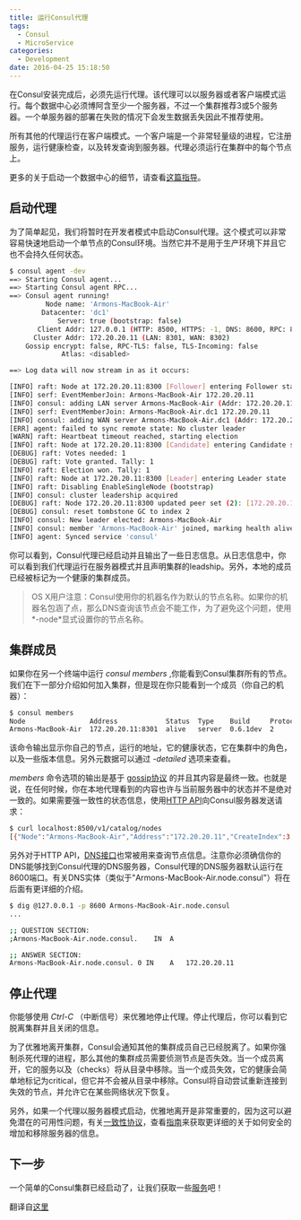 ```yaml
---
title: 运行Consul代理
tags:
  - Consul
  - MicroService
categories:
  - Development
date: 2016-04-25 15:18:50
---
```


在Consul安装完成后，必须先运行代理。该代理可以以服务器或者客户端模式运行。每个数据中心必须博阿含至少一个服务器，不过一个集群推荐3或5个服务器。一个单服务器的部署在失败的情况下会发生数据丢失因此不推荐使用。

所有其他的代理运行在客户端模式。一个客户端是一个非常轻量级的进程，它注册服务，运行健康检查，以及转发查询到服务器。代理必须运行在集群中的每个节点上。

更多的关于启动一个数据中心的细节，请查看[这篇指导](https://www.consul.io/docs/guides/bootstrapping.html)。

<!-- more -->

## 启动代理

为了简单起见，我们将暂时在开发者模式中启动Consul代理。这个模式可以非常容易快速地启动一个单节点的Consul环境。当然它并不是用于生产环境下并且它也不会持久任何状态。
```bash
$ consul agent -dev
==> Starting Consul agent...
==> Starting Consul agent RPC...
==> Consul agent running!
         Node name: 'Armons-MacBook-Air'
        Datacenter: 'dc1'
            Server: true (bootstrap: false)
       Client Addr: 127.0.0.1 (HTTP: 8500, HTTPS: -1, DNS: 8600, RPC: 8400)
      Cluster Addr: 172.20.20.11 (LAN: 8301, WAN: 8302)
    Gossip encrypt: false, RPC-TLS: false, TLS-Incoming: false
             Atlas: <disabled>

==> Log data will now stream in as it occurs:

[INFO] raft: Node at 172.20.20.11:8300 [Follower] entering Follower state
[INFO] serf: EventMemberJoin: Armons-MacBook-Air 172.20.20.11
[INFO] consul: adding LAN server Armons-MacBook-Air (Addr: 172.20.20.11:8300) (DC: dc1)
[INFO] serf: EventMemberJoin: Armons-MacBook-Air.dc1 172.20.20.11
[INFO] consul: adding WAN server Armons-MacBook-Air.dc1 (Addr: 172.20.20.11:8300) (DC: dc1)
[ERR] agent: failed to sync remote state: No cluster leader
[WARN] raft: Heartbeat timeout reached, starting election
[INFO] raft: Node at 172.20.20.11:8300 [Candidate] entering Candidate state
[DEBUG] raft: Votes needed: 1
[DEBUG] raft: Vote granted. Tally: 1
[INFO] raft: Election won. Tally: 1
[INFO] raft: Node at 172.20.20.11:8300 [Leader] entering Leader state
[INFO] raft: Disabling EnableSingleNode (bootstrap)
[INFO] consul: cluster leadership acquired
[DEBUG] raft: Node 172.20.20.11:8300 updated peer set (2): [172.20.20.11:8300]
[DEBUG] consul: reset tombstone GC to index 2
[INFO] consul: New leader elected: Armons-MacBook-Air
[INFO] consul: member 'Armons-MacBook-Air' joined, marking health alive
[INFO] agent: Synced service 'consul'
```

你可以看到，Consul代理已经启动并且输出了一些日志信息。从日志信息中，你可以看到我们代理运行在服务器模式并且声明集群的leadship。另外，本地的成员已经被标记为一个健康的集群成员。

> OS X用户注意：Consul使用你的机器名作为默认的节点名称。如果你的机器名包涵了点，那么DNS查询该节点会不能工作，为了避免这个问题，使用*-node*显式设置你的节点名称。

## 集群成员

如果你在另一个终端中运行 *consul members* ,你能看到Consul集群所有的节点。我们在下一部分介绍如何加入集群，但是现在你只能看到一个成员（你自己的机器）：
```bash
$ consul members
Node                Address            Status  Type    Build     Protocol  DC
Armons-MacBook-Air  172.20.20.11:8301  alive   server  0.6.1dev  2         dc1
```
该命令输出显示你自己的节点，运行的地址，它的健康状态，它在集群中的角色，以及一些版本信息。另外元数据可以通过 *-detailed* 选项来查看。

*members* 命令选项的输出是基于 [gossip协议](https://www.consul.io/docs/internals/gossip.html) 的并且其内容是最终一致。也就是说，在任何时候，你在本地代理看到的内容也许与当前服务器中的状态并不是绝对一致的。如果需要强一致性的状态信息，使用[HTTP API](https://www.consul.io/docs/agent/http.html)向Consul服务器发送请求：
```bash
$ curl localhost:8500/v1/catalog/nodes
[{"Node":"Armons-MacBook-Air","Address":"172.20.20.11","CreateIndex":3,"ModifyIndex":4}]
```
另外对于HTTP API，[DNS接口](https://www.consul.io/docs/agent/dns.html)也常被用来查询节点信息。注意你必须确信你的DNS能够找到Consul代理的DNS服务器，Consul代理的DNS服务器默认运行在8600端口。有关DNS实体（类似于"Armons-MacBook-Air.node.consul"）将在后面有更详细的介绍。
```bash
$ dig @127.0.0.1 -p 8600 Armons-MacBook-Air.node.consul
...

;; QUESTION SECTION:
;Armons-MacBook-Air.node.consul.    IN  A

;; ANSWER SECTION:
Armons-MacBook-Air.node.consul. 0 IN    A   172.20.20.11
```

## 停止代理

你能够使用 *Ctrl-C* （中断信号）来优雅地停止代理。停止代理后，你可以看到它脱离集群并且关闭的信息。

为了优雅地离开集群，Consul会通知其他的集群成员自己已经脱离了。如果你强制杀死代理的进程，那么其他的集群成员需要侦测节点是否失效。当一个成员离开，它的服务以及（checks）将从目录中移除。当一个成员失效，它的健康会简单地标记为critical，但它并不会被从目录中移除。Consul将自动尝试重新连接到失效的节点，并允许它在某些网络状况下恢复。

另外，如果一个代理以服务器模式启动，优雅地离开是非常重要的，因为这可以避免潜在的可用性问题，有关[一致性协议](https://www.consul.io/docs/internals/consensus.html)，查看[指南](https://www.consul.io/docs/guides/)来获取更详细的关于如何安全的增加和移除服务器的信息。

## 下一步

一个简单的Consul集群已经启动了，让我们获取一些[服务]()吧！

翻译自[这里](https://www.consul.io/intro/getting-started/agent.html)
